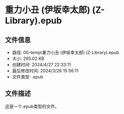 ﻿# 重力小丑 (伊坂幸太郎) (Z-Library).epub

## 文件信息
- 路径: 00-temp\重力小丑 (伊坂幸太郎) (Z-Library).epub
- 大小: 295.02 KB
- 创建时间: 2024/4/27 22:33:11
- 最后修改时间: 2024/3/26 15:56:11
- 文件类型: .epub

## 文件描述
这是一个.epub类型的文件。

